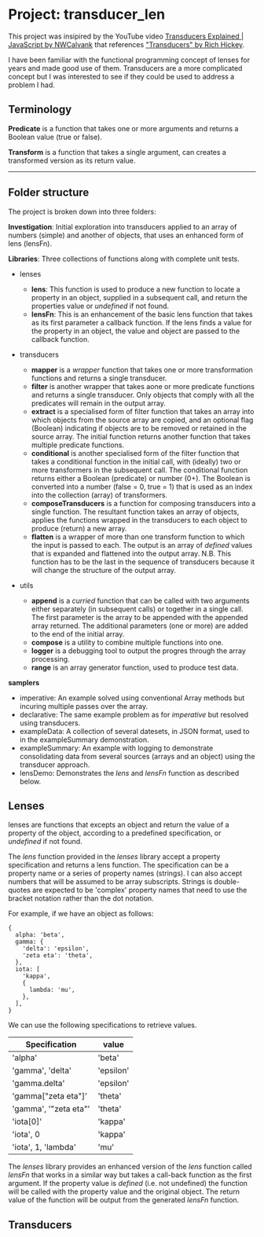 # Project: transducer_len

This project was insipired by the YouTube video [Transducers Explained | JavaScript by NWCalvank](https://youtu.be/SJjOp0X_MVA?si=GrsoymtAIMtBgsg8) that references ["Transducers" by Rich Hickey](https://youtu.be/6mTbuzafcII?si=HvsGJLSZNwlFDGOF).

I have been familiar with the functional programming concept of lenses for years and made good use of them. Transducers are a more complicated concept but I was interested to see if they could be used to address a problem I had.

## Terminology

**Predicate** is a function that takes one or more arguments and returns a Boolean value (true or false).

**Transform** is a function that takes a single argument, can creates a transformed version as its return value.

---

## Folder structure

The project is broken down into three folders:

**Investigation**: Initial exploration into transducers applied to an array of numbers (simple) and another of objects, that uses an enhanced form of lens (lensFn).

**Libraries**: Three collections of functions along with complete unit tests.

- lenses

  - **lens**: This function is used to produce a new function to locate a property in an object, supplied in a subsequent call, and return the properties value or _undefined_ if not found.
  - **lensFn**: This is an enhancement of the basic lens function that takes as its first parameter a callback function. If the lens finds a value for the property in an object, the value and object are passed to the callback function.

- transducers

  - **mapper** is a _wrapper_ function that takes one or more transformation functions and returns a single transducer.
  - **filter** is another wrapper that takes aone or more predicate functions and returns a single transducer. Only objects that comply with all the predicates will remain in the output array.
  - **extract** is a specialised form of filter function that takes an array into which objects from the source array are copied, and an optional flag (Boolean) indicating if objects are to be removed or retained in the source array. The initial function returns another function that takes multiple predicate functions.
  - **conditional** is another specialised form of the filter function that takes a conditional function in the initial call, with (ideally) two or more transformers in the subsequent call. The conditional function returns either a Boolean (predicate) or number (0+). The Boolean is converted into a number (false = 0, true = 1) that is used as an index into the collection (array) of transformers.
  - **composeTransducers** is a function for composing transducers into a single function. The resultant function takes an array of objects, applies the functions wrapped in the transducers to each object to produce (return) a new array.
  - **flatten** is a wrapper of more than one transform function to which the input is passed to each. The output is an array of _defined_ values that is expanded and flattened into the output array. N.B. This function has to be the last in the sequence of transducers because it will change the structure of the output array.

- utils
  - **append** is a _curried_ function that can be called with two arguments either separately (in subsequent calls) or together in a single call. The first parameter is the array to be appended with the appended array returned. The additional parameters (one or more) are added to the end of the initial array.
  - **compose** is a utility to combine multiple functions into one.
  - **logger** is a debugging tool to output the progres through the array processing.
  - **range** is an array generator function, used to produce test data.

**samplers**

- imperative: An example solved using conventional Array methods but incuring multiple passes over the array.
- declarative: The same example problem as for _imperative_ but resolved using transducers.
- exampleData: A collection of several datesets, in JSON format, used to in the exampleSummary demonstration.
- exampleSummary: An example with logging to demonstrate consolidating data from several sources (arrays and an object) using the transducer approach.
- lensDemo: Demonstrates the _lens_ and _lensFn_ function as described below.

## Lenses

lenses are functions that excepts an object and return the value of a property of the object, according to a predefined specification, or _undefined_ if not found.

The _lens_ function provided in the _lenses_ library accept a property specification and returns a lens function. The specification can be a property name or a series of property names (strings). I can also accept numbers that will be assumed to be array subscripts. Strings is double-quotes are expected to be 'complex' property names that need to use the bracket notation rather than the dot notation.

For example, if we have an object as follows:

```
{
  alpha: 'beta',
  gamma: {
    'delta': 'epsilon',
    'zeta eta': 'theta',
  },
  iota: [
    'kappa',
    {
      lambda: 'mu',
    },
  ],
}
```

We can use the following specifications to retrieve values.

| Specification         | value     |
| --------------------- | --------- |
| 'alpha'               | 'beta'    |
| 'gamma', 'delta'      | 'epsilon' |
| 'gamma.delta'         | 'epsilon' |
| 'gamma["zeta eta"]'   | 'theta'   |
| 'gamma', '"zeta eta"' | 'theta'   |
| 'iota[0]'             | 'kappa'   |
| 'iota', 0             | 'kappa'   |
| 'iota', 1, 'lambda'   | 'mu'      |

The _lenses_ library provides an enhanced version of the _lens_ function called _lensFn_ that works in a similar way but takes a call-back function as the first argument. If the property value is _defined_ (i.e. not undefined) the function will be called with the property value and the original object. The return value of the function will be output from the generated _lensFn_ function.

## Transducers
